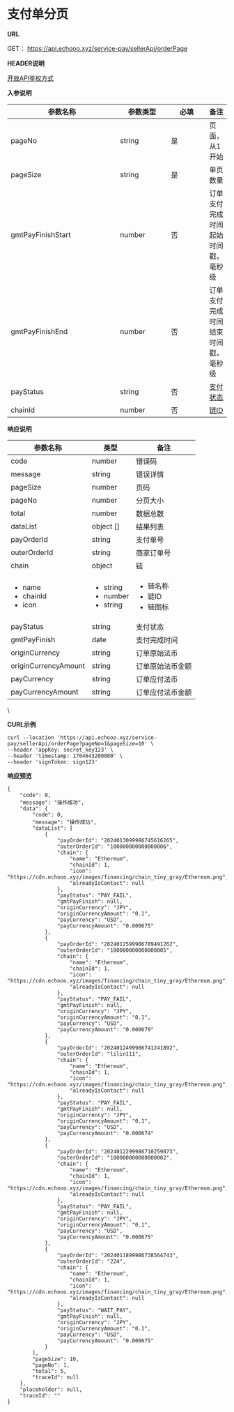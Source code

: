 # 支付单分页

**URL**

GET： https://api.echooo.xyz/service-pay/sellerApi/orderPage



**HEADER说明**

[开放API鉴权方式](../kai-fang-api-jian-quan-fang-shi/)



**入参说明**

<table><thead><tr><th width="242">参数名称</th><th width="104">参数类型</th><th width="76">必填</th><th>备注</th></tr></thead><tbody><tr><td>pageNo</td><td>string</td><td>是</td><td>页面，从1开始</td></tr><tr><td>pageSize</td><td>string</td><td>是</td><td>单页数量</td></tr><tr><td>gmtPayFinishStart</td><td>number</td><td>否</td><td>订单支付完成时间起始时间戳，毫秒级</td></tr><tr><td>gmtPayFinishEnd</td><td>number</td><td>否</td><td>订单支付完成时间结束时间戳，毫秒级</td></tr><tr><td>payStatus</td><td>string</td><td>否</td><td><a href="../../fu-lu/ding-dan-zhuang-tai.md">支付状态</a></td></tr><tr><td>chainId</td><td>number</td><td>否</td><td><a href="../../fu-lu/inviting-members.md">链ID</a></td></tr></tbody></table>



**响应说明**

| 参数名称                                                | 类型                                                     | 备注                                            |
| --------------------------------------------------- | ------------------------------------------------------ | --------------------------------------------- |
| code                                                | number                                                 | 错误码                                           |
| message                                             | string                                                 | 错误详情                                          |
| pageSize                                            | number                                                 | 页码                                            |
| pageNo                                              | number                                                 | 分页大小                                          |
| total                                               | number                                                 | 数据总数                                          |
| dataList                                            | object \[]                                             | 结果列表                                          |
| payOrderId                                          | string                                                 | 支付单号                                          |
| outerOrderId                                        | string                                                 | 商家订单号                                         |
| chain                                               | object                                                 | 链                                             |
| <ul><li>name</li><li>chainId</li><li>icon</li></ul> | <ul><li>string</li><li>number</li><li>string</li></ul> | <ul><li>链名称</li><li>链ID</li><li>链图标</li></ul> |
| payStatus                                           | string                                                 | 支付状态                                          |
| gmtPayFinish                                        | date                                                   | 支付完成时间                                        |
| originCurrency                                      | string                                                 | 订单原始法币                                        |
| originCurrencyAmount                                | string                                                 | 订单原始法币金额                                      |
| payCurrency                                         | string                                                 | 订单应付法币                                        |
| payCurrencyAmount                                   | string                                                 | 订单应付法币金额                                      |

\




**CURL示例**

```
curl --location 'https://api.echooo.xyz/service-pay/sellerApi/orderPage?pageNo=1&pageSize=10' \
--header 'appKey: secret_key123' \
--header 'timestamp: 1704643200000' \
--header 'signToken: sign123'
```



**响应预览**

```
{
    "code": 0,
    "message": "操作成功",
    "data": {
        "code": 0,
        "message": "操作成功",
        "dataList": [
            {
                "payOrderId": "2024013099986745616265",
                "outerOrderId": "100000000000000006",
                "chain": {
                    "name": "Ethereum",
                    "chainId": 1,
                    "icon": "https://cdn.echooo.xyz/images/financing/chain_tiny_gray/Ethereum.png",
                    "alreadyIsContact": null
                },
                "payStatus": "PAY_FAIL",
                "gmtPayFinish": null,
                "originCurrency": "JPY",
                "originCurrencyAmount": "0.1",
                "payCurrency": "USD",
                "payCurrencyAmount": "0.000675"
            },
            {
                "payOrderId": "2024012599986789491262",
                "outerOrderId": "100000000000000005",
                "chain": {
                    "name": "Ethereum",
                    "chainId": 1,
                    "icon": "https://cdn.echooo.xyz/images/financing/chain_tiny_gray/Ethereum.png",
                    "alreadyIsContact": null
                },
                "payStatus": "PAY_FAIL",
                "gmtPayFinish": null,
                "originCurrency": "JPY",
                "originCurrencyAmount": "0.1",
                "payCurrency": "USD",
                "payCurrencyAmount": "0.000679"
            },
            {
                "payOrderId": "2024012499986741241892",
                "outerOrderId": "lilin111",
                "chain": {
                    "name": "Ethereum",
                    "chainId": 1,
                    "icon": "https://cdn.echooo.xyz/images/financing/chain_tiny_gray/Ethereum.png",
                    "alreadyIsContact": null
                },
                "payStatus": "PAY_FAIL",
                "gmtPayFinish": null,
                "originCurrency": "JPY",
                "originCurrencyAmount": "0.1",
                "payCurrency": "USD",
                "payCurrencyAmount": "0.000674"
            },
            {
                "payOrderId": "2024012299986710259073",
                "outerOrderId": "100000000000000002",
                "chain": {
                    "name": "Ethereum",
                    "chainId": 1,
                    "icon": "https://cdn.echooo.xyz/images/financing/chain_tiny_gray/Ethereum.png",
                    "alreadyIsContact": null
                },
                "payStatus": "PAY_FAIL",
                "gmtPayFinish": null,
                "originCurrency": "JPY",
                "originCurrencyAmount": "0.1",
                "payCurrency": "USD",
                "payCurrencyAmount": "0.000675"
            },
            {
                "payOrderId": "2024011899986738564743",
                "outerOrderId": "224",
                "chain": {
                    "name": "Ethereum",
                    "chainId": 1,
                    "icon": "https://cdn.echooo.xyz/images/financing/chain_tiny_gray/Ethereum.png",
                    "alreadyIsContact": null
                },
                "payStatus": "WAIT_PAY",
                "gmtPayFinish": null,
                "originCurrency": "JPY",
                "originCurrencyAmount": "0.1",
                "payCurrency": "USD",
                "payCurrencyAmount": "0.000675"
            }
        ],
        "pageSize": 10,
        "pageNo": 1,
        "total": 5,
        "traceId": null
    },
    "placeholder": null,
    "traceId": ""
}
```
